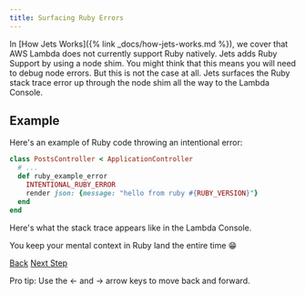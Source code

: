 ```yaml
---
title: Surfacing Ruby Errors
---
```


In [How Jets Works]({% link _docs/how-jets-works.md %}), we cover that  AWS Lambda does not currently support Ruby natively.  Jets adds Ruby Support by using a node shim. You might think that this means you will need to debug node errors. But this is not the case at all. Jets surfaces the Ruby stack trace error up through the node shim all the way to the Lambda Console.

## Example

Here's an example of Ruby code throwing an intentional error:

```ruby
class PostsController < ApplicationController
  # ...
  def ruby_example_error
    INTENTIONAL_RUBY_ERROR
    render json: {message: "hello from ruby #{RUBY_VERSION}"}
  end
end
```

Here's what the stack trace appears like in the Lambda Console.



You keep your mental context in Ruby land the entire time 😁

<a id="prev" class="btn btn-basic" href="{% link _docs/routes-workaround.md %}">Back</a>
<a id="next" class="btn btn-primary" href="{% link _docs/database-support.md %}">Next Step</a>
<p class="keyboard-tip">Pro tip: Use the <- and -> arrow keys to move back and forward.</p>
